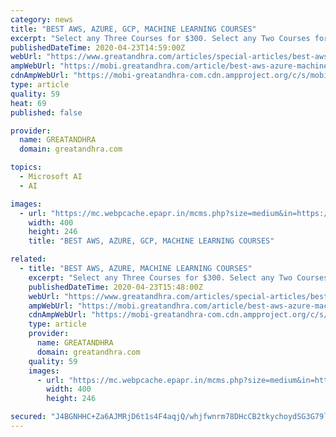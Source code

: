 ```yaml
---
category: news
title: "BEST AWS, AZURE, GCP, MACHINE LEARNING COURSES"
excerpt: "Select any Three Courses for $300. Select any Two Courses for $250. Select any One Course for $150. - Analytics using R Programming. - Data Science with Python. - Machine Learning with Python."
publishedDateTime: 2020-04-23T14:59:00Z
webUrl: "https://www.greatandhra.com/articles/special-articles/best-aws-azure-gcp-machine-learning-courses-104196"
ampWebUrl: "https://mobi.greatandhra.com/article/best-aws-azure-machine-learning-courses/104196/amp"
cdnAmpWebUrl: "https://mobi-greatandhra-com.cdn.ampproject.org/c/s/mobi.greatandhra.com/article/best-aws-azure-machine-learning-courses/104196/amp"
type: article
quality: 59
heat: 69
published: false

provider:
  name: GREATANDHRA
  domain: greatandhra.com

topics:
  - Microsoft AI
  - AI

images:
  - url: "https://mc.webpcache.epapr.in/mcms.php?size=medium&in=https://mcmscache.epapr.in/post_images/website_49/post_15832212/thumb.jpg"
    width: 400
    height: 246
    title: "BEST AWS, AZURE, GCP, MACHINE LEARNING COURSES"

related:
  - title: "BEST AWS, AZURE, MACHINE LEARNING COURSES"
    excerpt: "Select any Three Courses for $300. Select any Two Courses for $250. Select any One Course for $150. - Analytics using R Programming. - Data Science with Python. - Machine Learning with Python."
    publishedDateTime: 2020-04-23T15:48:00Z
    webUrl: "https://www.greatandhra.com/articles/special-articles/best-aws-azure-machine-learning-courses-104196"
    ampWebUrl: "https://mobi.greatandhra.com/article/best-aws-azure-machine-learning-courses/104196/amp"
    cdnAmpWebUrl: "https://mobi-greatandhra-com.cdn.ampproject.org/c/s/mobi.greatandhra.com/article/best-aws-azure-machine-learning-courses/104196/amp"
    type: article
    provider:
      name: GREATANDHRA
      domain: greatandhra.com
    quality: 59
    images:
      - url: "https://mc.webpcache.epapr.in/mcms.php?size=medium&in=https://mcmscache.epapr.in/post_images/website_49/post_15832212/thumb.jpg"
        width: 400
        height: 246

secured: "J4BGNHHC+Za6AJMRjD6t1s4F4aqjQ/whjfwnrm78DHcCB2tkychoydSG3G79l7UB0DUUfmOoFp89RK0ni57fsbK/rQ0v9LBx8ye7cNZXrVI91fml6AzbJKMkKylhVGYbgzk+egR4xgKtML7QMfEPjlN1pwNJzSiKw18nVtouMrgTc1lU4GL+Nr9urqZcxSZav0p5GFDzrVOY1YtGZ/7HnIz3a57xfu7sN1rrP/B1XFuUr+GpOyzq5ehGy1srLRC9Ay1efk+8X4nFl//fnenkW3fxTFNtRJHhi79oFt47l65nqF+2Wzk0C6HzUwrH11gibLCixxHSzeEGwoD5HCc5yuGd7NPHlJjH6NP1ZVZ5D2CNDyT+uU/9RPKXNr5mgW4lz74YndQsDYhVLgLSNB5Blefo4Vlx8qqCWSJl+fxsB3PJgOZwB0dohwbli9TCDy077iprN3qh/Qo0PLmX/qjoy8M8ge2uKxoeSXbyXiuObUo=;/P3qq1zvFk3kNfJCWptzRQ=="
---
```


